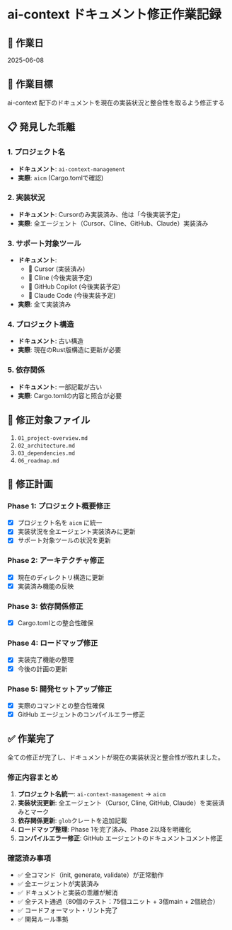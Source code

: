 # ai-context ドキュメント修正作業記録

## 📅 作業日

2025-06-08

## 🎯 作業目標

ai-context 配下のドキュメントを現在の実装状況と整合性を取るよう修正する

## 📋 発見した乖離

### 1. プロジェクト名
- **ドキュメント**: `ai-context-management`
- **実際**: `aicm` (Cargo.tomlで確認)

### 2. 実装状況
- **ドキュメント**: Cursorのみ実装済み、他は「今後実装予定」
- **実際**: 全エージェント（Cursor、Cline、GitHub、Claude）実装済み

### 3. サポート対象ツール
- **ドキュメント**: 
  - 🎯 Cursor (実装済み)
  - 🚧 Cline (今後実装予定)  
  - 🚧 GitHub Copilot (今後実装予定)
  - 🚧 Claude Code (今後実装予定)
- **実際**: 全て実装済み

### 4. プロジェクト構造
- **ドキュメント**: 古い構造
- **実際**: 現在のRust版構造に更新が必要

### 5. 依存関係
- **ドキュメント**: 一部記載が古い
- **実際**: Cargo.tomlの内容と照合が必要

## 📝 修正対象ファイル

1. `01_project-overview.md`
2. `02_architecture.md` 
3. `03_dependencies.md`
4. `06_roadmap.md`

## 🔧 修正計画

### Phase 1: プロジェクト概要修正
- [x] プロジェクト名を `aicm` に統一
- [x] 実装状況を全エージェント実装済みに更新
- [x] サポート対象ツールの状況を更新

### Phase 2: アーキテクチャ修正  
- [x] 現在のディレクトリ構造に更新
- [x] 実装済み機能の反映

### Phase 3: 依存関係修正
- [x] Cargo.tomlとの整合性確保

### Phase 4: ロードマップ修正
- [x] 実装完了機能の整理
- [x] 今後の計画の更新

### Phase 5: 開発セットアップ修正
- [x] 実際のコマンドとの整合性確保
- [x] GitHub エージェントのコンパイルエラー修正

## ✅ 作業完了

全ての修正が完了し、ドキュメントが現在の実装状況と整合性が取れました。

### 修正内容まとめ

1. **プロジェクト名統一**: `ai-context-management` → `aicm`
2. **実装状況更新**: 全エージェント（Cursor, Cline, GitHub, Claude）を実装済みとマーク
3. **依存関係更新**: `glob`クレートを追加記載
4. **ロードマップ整理**: Phase 1を完了済み、Phase 2以降を明確化
5. **コンパイルエラー修正**: GitHub エージェントのドキュメントコメント修正

### 確認済み事項

- ✅ 全コマンド（init, generate, validate）が正常動作
- ✅ 全エージェントが実装済み
- ✅ ドキュメントと実装の乖離が解消
- ✅ 全テスト通過（80個のテスト：75個ユニット + 3個main + 2個統合）
- ✅ コードフォーマット・リント完了
- ✅ 開発ルール準拠
